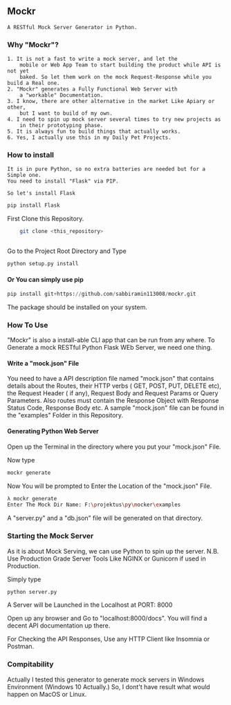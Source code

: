 ## Mockr
    A RESTful Mock Server Generator in Python.

### Why "Mockr"?
    1. It is not a fast to write a mock server, and let the 
        mobile or Web App Team to start building the product while API is not yet
        baked. So let them work on the mock Request-Response while you build a Real one.
    2. "Mockr" generates a Fully Functional Web Server with 
        a "workable" Documentation.
    3. I know, there are other alternative in the market Like Apiary or other,
        but I want to build of my own.
    4. I need to spin up mock server several times to try new projects as
        in their prototyping phase.
    5. It is always fun to build things that actually works.
    6. Yes, I actually use this in my Daily Pet Projects.


### How to install
    It is in pure Python, so no extra batteries are needed but for a Simple one.
    You need to install "Flask" via PIP. 
    
    So let's install Flask
```python
pip install Flask

```
    
First Clone this Repository.
```bash
    git clone <this_repository>
    
```
Go to the Project Root Directory and Type 
```python
python setup.py install

```
#### Or You can simply use pip

``` python
pip install git+https://github.com/sabbiramin113008/mockr.git

```

The package should be installed on your system.

### How To Use

"Mockr" is also a install-able CLI app that can be run from any where.
 To Generate a mock RESTful Python Flask WEb Server, we need one thing.
 
 #### Write a "mock.json" File
 You need to have a API description file named "mock.json" that contains
 details about the Routes, their HTTP verbs ( GET, POST, PUT, DELETE etc),
 the Request Header ( if any), Request Body and Request Params or Query 
 Parameters. Also routes must contain the Response Object with Response
 Status Code, Response Body etc. A sample "mock.json" file can be found in the 
 "examples" Folder in this Repository.
 
#### Generating Python Web Server
 Open up the Terminal in the directory where you put your "mock.json"
 File.
 
 Now type 
 ```python
mockr generate
```
Now You will be prompted to Enter the Location of the "mock.json" File.

```bash
λ mockr generate
Enter The Mock Dir Name: F:\projektus\py\mocker\examples
```

A "server.py" and a "db.json" file will be generated on that directory.

### Starting the Mock Server
As it is about Mock Serving, we can use Python to spin up the server. 
N.B. Use Production Grade Server Tools Like NGINX or Gunicorn if used in Production.

Simply type 
```python
python server.py
```
A Server will be Launched in the Localhost at PORT: 8000

Open up any browser and Go to "localhost:8000/docs". You will find a decent 
API documentation up there. 

For Checking the API Responses, Use any HTTP Client like Insomnia or Postman. 

### Compitability
Actually I tested this generator to generate mock servers in Windows Environment (Windows 10 Actually.)
So, I dont't have result what would happen on MacOS or Linux. 

